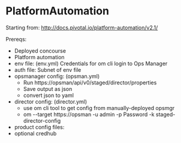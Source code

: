 # PlatformAutomation


Starting from:
http://docs.pivotal.io/platform-automation/v2.1/


Prereqs:

* Deployed concourse
* Platform automation
* env file:  (env.yml) Credentials for om cli login to Ops Manager
* auth file: Subnet of env file
* opsmanager config: (opsman.yml)  
  * Run https://opsman/api/v0/staged/director/properties
  * Save output as json
  * convert json to yaml
* director config: (director.yml)
  * use om cli tool to get config from manually-deployed opsmgr
  * om --target https://opsman -u admin -p Password -k staged-director-config
* product config files:
* optional credhub
